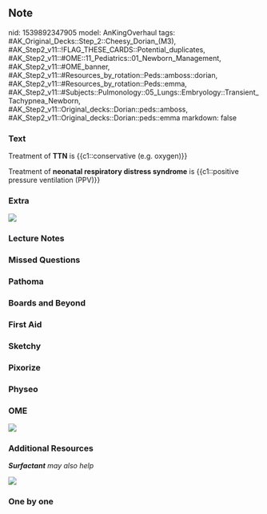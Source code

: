 ## Note
nid: 1539892347905
model: AnKingOverhaul
tags: #AK_Original_Decks::Step_2::Cheesy_Dorian_(M3), #AK_Step2_v11::!FLAG_THESE_CARDS::Potential_duplicates, #AK_Step2_v11::#OME::11_Pediatrics::01_Newborn_Management, #AK_Step2_v11::#OME_banner, #AK_Step2_v11::#Resources_by_rotation::Peds::amboss::dorian, #AK_Step2_v11::#Resources_by_rotation::Peds::emma, #AK_Step2_v11::#Subjects::Pulmonology::05_Lungs::Embryology::Transient_Tachypnea_Newborn, #AK_Step2_v11::Original_decks::Dorian::peds::amboss, #AK_Step2_v11::Original_decks::Dorian::peds::emma
markdown: false

### Text
Treatment of <b>TTN</b> is {{c1::conservative (e.g. oxygen)}}
<div>
  Treatment of <b>neonatal respiratory distress syndrome</b> is
  {{c1::positive pressure ventilation (PPV)}}
</div>

### Extra
<img src="nrds.png">

### Lecture Notes


### Missed Questions


### Pathoma


### Boards and Beyond


### First Aid


### Sketchy


### Pixorize


### Physeo


### OME
<div class="ome-widget">
  <a href="https://onlinemeded.org?ref=anki"><img src=
  "_OME_AnkiFlashcards_General_4.png"></a>
</div>

### Additional Resources
<i><b>Surfactant</b> may also help</i>
<div>
  <div>
    <i><img class="" src="paste-1987697979686913.jpg" style=""></i>
  </div>
</div>

### One by one

